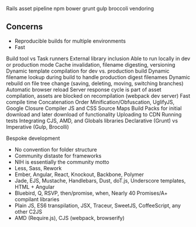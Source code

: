 Rails asset pipeline
npm
bower
grunt
gulp
broccoli
vendoring

## Concerns

* Reproducible builds for multiple environments
* Fast

Build tool vs Task runners
External library inclusion
Able to run locally in dev or production mode
Cache invalidation, filename digesting, versioning
Dynamic template compilation for dev vs. production build
Dynamic filename lookup during build to handle production digest filenames
Dynamic rebuild on file tree change (saving, deleting, moving, switching branches)
Automatic browser reload
Server response cycle is part of asset compilation, assets are blocked on recompilation (webpack dev server)
Fast compile time
Concatenation Order
Minification/Obfuscation, UglifyJS, Google Closure Compiler
JS and CSS Source Maps
Build Packs for initial download and later download of functionality
Uploading to CDN
Running tests
Integrating CJS, AMD, and Globals libraries
Declarative (Grunt) vs Imperative (Gulp, Brocolli)

Bespoke development
  * No convention for folder structure
  * Community distaste for frameworks
  * NIH is essentially the community motto
  * Less, Sass, Rework
  * Ember, Angular, React, Knockout, Backbone, Polymer
  * Jade, EJS, Mustache, Handlebars, Dust, doT.js, Underscore templates, HTML + Angular
  * Bluebird, Q, RSVP, then/promise, when, Nearly 40 Promises/A+ compilant libraries
  * Plain JS, ES6 transpilation, JSX, Traceur, SweetJS, CoffeeScript, any other C2JS
  * AMD (Require.js), CJS (webpack, browserify)
